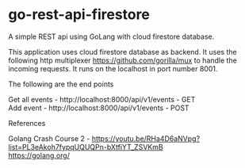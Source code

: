 # go-rest-api-firestore
A simple REST api using GoLang with cloud firestore database.

This application uses cloud firestore database as backend.  It uses the following http multiplexer https://github.com/gorilla/mux to handle the incoming requests.
It runs on the localhost in port number 8001.

The following are the end points

Get all events - http://localhost:8000/api/v1/events - GET\
Add event - http://localhost:8000/api/v1/events - POST   

References

Golang Crash Course 2 - https://youtu.be/RHa4D6aNVpg?list=PL3eAkoh7fypqUQUQPn-bXtfiYT_ZSVKmB  
https://golang.org/
